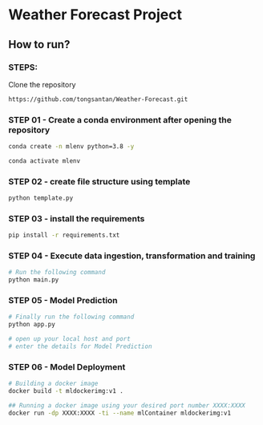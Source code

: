 # Weather Forecast Project

## How to run?
### STEPS:

Clone the repository

```bash
https://github.com/tongsantan/Weather-Forecast.git
```
### STEP 01 - Create a conda environment after opening the repository

```bash
conda create -n mlenv python=3.8 -y
```

```bash
conda activate mlenv
```

### STEP 02 - create file structure using template
```bash
python template.py
```

### STEP 03 - install the requirements
```bash
pip install -r requirements.txt
```

### STEP 04 - Execute data ingestion, transformation and training

```bash
# Run the following command
python main.py
```

### STEP 05 - Model Prediction 

```bash
# Finally run the following command
python app.py
```

```bash
# open up your local host and port
# enter the details for Model Prediction
```

### STEP 06 - Model Deployment 

```bash
# Building a docker image
docker build -t mldockerimg:v1 .

## Running a docker image using your desired port number XXXX:XXXX
docker run -dp XXXX:XXXX -ti --name mlContainer mldockerimg:v1
```




